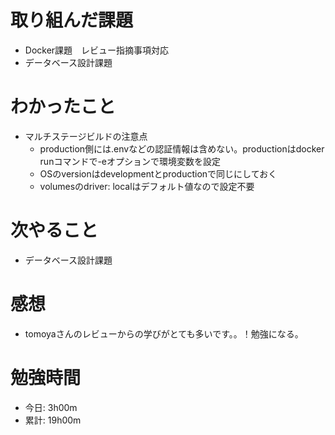 # 取り組んだ課題
- Docker課題　レビュー指摘事項対応
- データベース設計課題

# わかったこと
- マルチステージビルドの注意点
  - production側には.envなどの認証情報は含めない。productionはdocker runコマンドで-eオプションで環境変数を設定
  - OSのversionはdevelopmentとproductionで同じにしておく
  - volumesのdriver: localはデフォルト値なので設定不要

# 次やること
- データベース設計課題

# 感想
- tomoyaさんのレビューからの学びがとても多いです。。！勉強になる。

# 勉強時間
- 今日: 3h00m
- 累計: 19h00m
